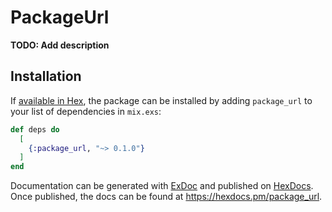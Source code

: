 # PackageUrl

**TODO: Add description**

## Installation

If [available in Hex](https://hex.pm/docs/publish), the package can be installed
by adding `package_url` to your list of dependencies in `mix.exs`:

```elixir
def deps do
  [
    {:package_url, "~> 0.1.0"}
  ]
end
```

Documentation can be generated with [ExDoc](https://github.com/elixir-lang/ex_doc)
and published on [HexDocs](https://hexdocs.pm). Once published, the docs can
be found at <https://hexdocs.pm/package_url>.

